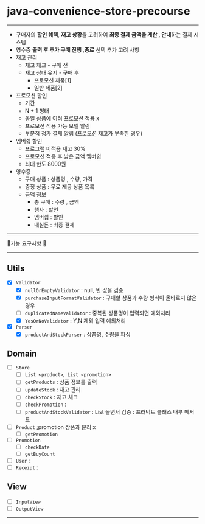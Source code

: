 # java-convenience-store-precourse
- - -
- 구매자의 **할인 혜택**, **재고 상황**을 고려하여 **최종 결제 금액을 계산 , 안내**하는 결제 시스템
- 영수증 **출력 후 추가 구매 진행 ,종료** 선택
추가 고려 사항
- 재고 관리
  - 재고 체크 - 구매 전
  - 재고 상태 유지 - 구매 후 
    - 프로모션 제품[1]
    - 일반 제품[2]
- 프로모션 할인
  - 기간
  - N + 1 형태
  - 동일 상품에 여러 프로모션 적용 x
  - 프로모션 적용 가능 모델 알림 
  - 부분적 정가 결제 알림 (프로모션 재고가 부족한 경우)
- 멤버쉽 할인
  - 프로그램 미적용 재고 30% 
  - 프로모션 적용 후 남은 금액 멤버쉽
  - 최대 한도 8000원
- 영수증
  - 구매 상품 : 상품명 , 수량, 가격
  - 증정 상품 : 무료 제공 상품 목록
  - 금액 정보 
    - 총 구매 : 수량 , 금액
    - 행사 : 할인
    - 멤버쉽 : 할인
    - 내실돈 : 최종 결제
- - - 
👷기능 요구사항 👷
- - -
## Utils
- [x] `Validator`
  - [x] `nullOrEmptyValidator` : null, 빈 값을 검증
  - [x] `purchaseInputFormatValidator` : 구매할 상품과 수량 형식이 올바르지 않은 경우
  - [ ] `duplicatedNameValidator` : 중복된 상품명이 입력되면 예외처리 
  - [X] `YesOrNoValidator` : Y,N 제외 입력 예외처리
- [x] `Parser`
  - [x] `productAndStockParser` : 상품명, 수량을 파싱
## Domain
- [ ] `Store`
  - [ ] `List <product>`,` List <promotion>`
  - [ ] `getProducts` : 상품 정보를 출력
  - [ ] `updateStock` : 재고 관리
  - [ ] `checkStock` : 재고 체크
  - [ ] `checkPromotion` : 
  - [ ] `productAndStockValidator` : List<Product> 돌면서 검증 : 프러덕트 클래스 내부 메서드
- [ ] `Product` ;promotion 상품과 분리 x
  - [ ] `getPromotion`
- [ ] `Promotion` 
  - [ ] `checkDate`
  - [ ] `getBuyCount`
- [ ] `User` :
- [ ] `Receipt` : 
## View
- [ ] `InputView`
- [ ] `OutputView`
- - -
